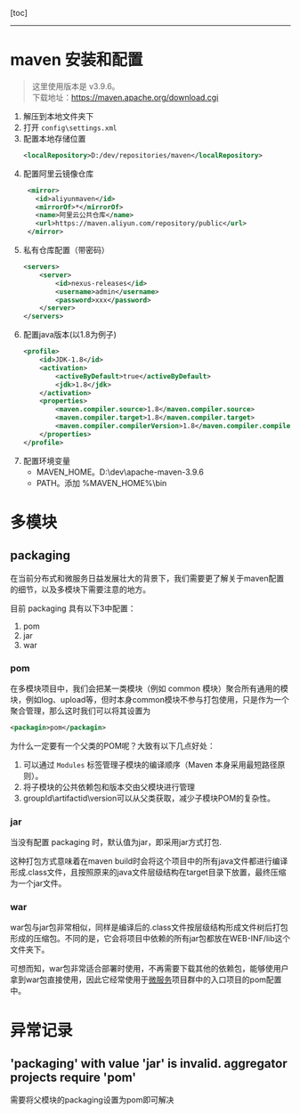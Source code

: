 [toc]

---

# maven 安装和配置
> 这里使用版本是 v3.9.6。   
> 下载地址：https://maven.apache.org/download.cgi

1. 解压到本地文件夹下
2. 打开 `config\settings.xml`
3. 配置本地存储位置
    ```xml
    <localRepository>D:/dev/repositories/maven</localRepository>
    ```
4. 配置阿里云镜像仓库
   ```xml
    <mirror>
      <id>aliyunmaven</id>
      <mirrorOf>*</mirrorOf>
      <name>阿里云公共仓库</name>
      <url>https://maven.aliyun.com/repository/public</url>
    </mirror>
   ```
5. 私有仓库配置（带密码）
    ```xml
	<servers>
		<server>
			<id>nexus-releases</id>
			<username>admin</username>
			<password>xxx</password>
		</server>
	</servers>
    ```
6. 配置java版本(以1.8为例子)
    ```xml
    <profile>
        <id>JDK-1.8</id>
        <activation>
            <activeByDefault>true</activeByDefault>
            <jdk>1.8</jdk>
        </activation>
        <properties>
            <maven.compiler.source>1.8</maven.compiler.source>
            <maven.compiler.target>1.8</maven.compiler.target>
            <maven.compiler.compilerVersion>1.8</maven.compiler.compilerVersion>
        </properties>
    </profile>
    ```
7. 配置环境变量
   - MAVEN_HOME。D:\dev\apache-maven-3.9.6
   - PATH。添加 %MAVEN_HOME%\bin

# 多模块

## packaging	

在当前分布式和微服务日益发展壮大的背景下，我们需要更了解关于maven配置的细节，以及多模块下需要注意的地方。

目前 packaging 具有以下3中配置：

1.  <packaging>pom</packaging>
2. <packaging>jar</packaging>
3. <packaging>war</packaging> 



### pom

在多模块项目中，我们会把某一类模块（例如 common 模块）聚合所有通用的模块，例如log、upload等，但时本身common模块不参与打包使用，只是作为一个聚合管理，那么这时我们可以将其设置为

```xml
<packagin>pom</packagin>
```

为什么一定要有一个父类的POM呢？大致有以下几点好处：

1. 可以通过 `Modules` 标签管理子模块的编译顺序（Maven 本身采用最短路径原则）。
2. 将子模块的公共依赖包和版本交由父模块进行管理
3. groupId\artifactid\version可以从父类获取，减少子模块POM的复杂性。

### jar

当没有配置 packaging 时，默认值为jar，即采用jar方式打包.

这种打包方式意味着在maven build时会将这个项目中的所有java文件都进行编译形成.class文件，且按照原来的java文件层级结构在target目录下放置，最终压缩为一个jar文件。

### war

war包与jar包非常相似，同样是编译后的.class文件按层级结构形成文件树后打包形成的压缩包。不同的是，它会将项目中依赖的所有jar包都放在WEB-INF/lib这个文件夹下。

可想而知，war包非常适合部署时使用，不再需要下载其他的依赖包，能够使用户拿到war包直接使用，因此它经常使用于[微服务](https://so.csdn.net/so/search?q=微服务&spm=1001.2101.3001.7020)项目群中的入口项目的pom配置中。

# 异常记录

##  'packaging' with value 'jar' is invalid. aggregator projects require 'pom'

需要将父模块的packaging设置为pom即可解决